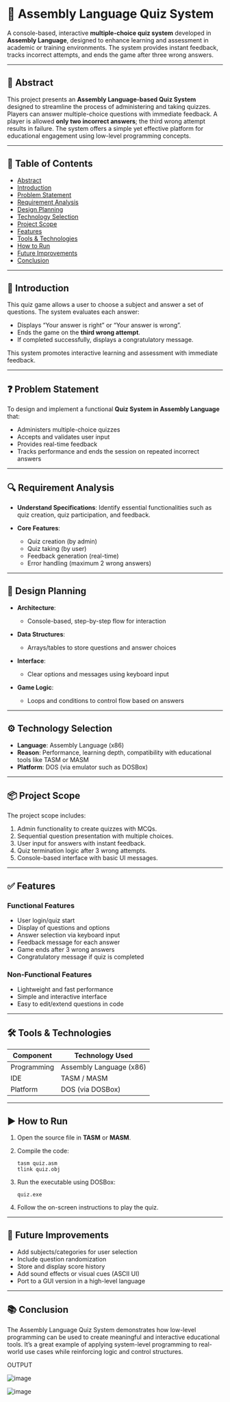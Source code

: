 # 🧠 Assembly Language Quiz System

A console-based, interactive **multiple-choice quiz system** developed in **Assembly Language**, designed to enhance learning and assessment in academic or training environments. The system provides instant feedback, tracks incorrect attempts, and ends the game after three wrong answers.

---

## 📄 Abstract

This project presents an **Assembly Language-based Quiz System** designed to streamline the process of administering and taking quizzes.
Players can answer multiple-choice questions with immediate feedback. A player is allowed **only two incorrect answers**; the third wrong attempt results in failure.
The system offers a simple yet effective platform for educational engagement using low-level programming concepts.

---

## 📌 Table of Contents

* [Abstract](#-abstract)
* [Introduction](#-introduction)
* [Problem Statement](#-problem-statement)
* [Requirement Analysis](#-requirement-analysis)
* [Design Planning](#-design-planning)
* [Technology Selection](#-technology-selection)
* [Project Scope](#-project-scope)
* [Features](#-features)
* [Tools & Technologies](#-tools--technologies)
* [How to Run](#-how-to-run)
* [Future Improvements](#-future-improvements)
* [Conclusion](#-conclusion)

---

## 📖 Introduction

This quiz game allows a user to choose a subject and answer a set of questions. The system evaluates each answer:

* Displays “Your answer is right” or “Your answer is wrong”.
* Ends the game on the **third wrong attempt**.
* If completed successfully, displays a congratulatory message.

This system promotes interactive learning and assessment with immediate feedback.

---

## ❓ Problem Statement

To design and implement a functional **Quiz System in Assembly Language** that:

* Administers multiple-choice quizzes
* Accepts and validates user input
* Provides real-time feedback
* Tracks performance and ends the session on repeated incorrect answers

---

## 🔍 Requirement Analysis

* **Understand Specifications**: Identify essential functionalities such as quiz creation, quiz participation, and feedback.
* **Core Features**:

  * Quiz creation (by admin)
  * Quiz taking (by user)
  * Feedback generation (real-time)
  * Error handling (maximum 2 wrong answers)

---

## 🧩 Design Planning

* **Architecture**:

  * Console-based, step-by-step flow for interaction
* **Data Structures**:

  * Arrays/tables to store questions and answer choices
* **Interface**:

  * Clear options and messages using keyboard input
* **Game Logic**:

  * Loops and conditions to control flow based on answers

---

## ⚙️ Technology Selection

* **Language**: Assembly Language (x86)
* **Reason**: Performance, learning depth, compatibility with educational tools like TASM or MASM
* **Platform**: DOS (via emulator such as DOSBox)

---

## 📦 Project Scope

The project scope includes:

1. Admin functionality to create quizzes with MCQs.
2. Sequential question presentation with multiple choices.
3. User input for answers with instant feedback.
4. Quiz termination logic after 3 wrong attempts.
5. Console-based interface with basic UI messages.

---

## ✅ Features

### Functional Features

* User login/quiz start
* Display of questions and options
* Answer selection via keyboard input
* Feedback message for each answer
* Game ends after 3 wrong answers
* Congratulatory message if quiz is completed

### Non-Functional Features

* Lightweight and fast performance
* Simple and interactive interface
* Easy to edit/extend questions in code

---

## 🛠️ Tools & Technologies

| Component   | Technology Used         |
| ----------- | ----------------------- |
| Programming | Assembly Language (x86) |
| IDE         | TASM / MASM             |
| Platform    | DOS (via DOSBox)        |

---

## ▶️ How to Run

1. Open the source file in **TASM** or **MASM**.
2. Compile the code:

   ```
   tasm quiz.asm
   tlink quiz.obj
   ```
3. Run the executable using DOSBox:

   ```
   quiz.exe
   ```
4. Follow the on-screen instructions to play the quiz.

---

## 🔮 Future Improvements

* Add subjects/categories for user selection
* Include question randomization
* Store and display score history
* Add sound effects or visual cues (ASCII UI)
* Port to a GUI version in a high-level language

---

## 📚 Conclusion

The Assembly Language Quiz System demonstrates how low-level programming can be used to create meaningful and interactive educational tools. It’s a great example of applying system-level programming to real-world use cases while reinforcing logic and control structures.

OUTPUT


![image](https://github.com/user-attachments/assets/d4062be0-aca4-4b7a-8228-6ded6aae9618)


![image](https://github.com/user-attachments/assets/63518d97-d9d4-429b-b601-9cc32045a63e)



